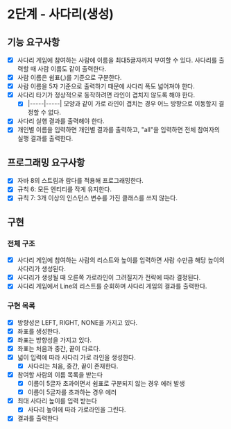 # 2단계 - 사다리(생성)

## 기능 요구사항

- [x] 사다리 게임에 참여하는 사람에 이름을 최대5글자까지 부여할 수 있다. 사다리를 출력할 때 사람 이름도 같이 출력한다.
- [x] 사람 이름은 쉼표(,)를 기준으로 구분한다.
- [x] 사람 이름을 5자 기준으로 출력하기 때문에 사다리 폭도 넓어져야 한다.
- [x] 사다리 타기가 정상적으로 동작하려면 라인이 겹치지 않도록 해야 한다.
    - [x] |-----|-----| 모양과 같이 가로 라인이 겹치는 경우 어느 방향으로 이동할지 결정할 수 없다.
- [x] 사다리 실행 결과를 출력해야 한다.
- [x] 개인별 이름을 입력하면 개인별 결과를 출력하고, "all"을 입력하면 전체 참여자의 실행 결과를 출력한다.

## 프로그래밍 요구사항

- [x] 자바 8의 스트림과 람다를 적용해 프로그래밍한다.
- [x] 규칙 6: 모든 엔티티를 작게 유지한다.
- [x] 규칙 7: 3개 이상의 인스턴스 변수를 가진 클래스를 쓰지 않는다.

## 구현

### 전체 구조

- [x] 사다리 게임에 참여하는 사람의 리스트와 높이를 입력하면 사람 수만큼 해당 높이의 사다리가 생성된다.
- [x] 사다리가 생성될 때 오른쪽 가로라인이 그려질지가 전략에 따라 결정된다.
- [x] 사다리 게임에서 Line의 리스트를 순회하며 사다리 게임의 결과를 출력한다.

### 구현 목록

- [x] 방향성은 LEFT, RIGHT, NONE을 가지고 있다.
- [x] 좌표를 생성한다.
- [x] 좌표는 방향성을 가지고 있다.
- [x] 좌표는 처음과 중간, 끝이 다르다.
- [x] 넓이 입력에 따라 사다리 가로 라인을 생성한다.
    - [x] 사다리는 처음, 중간, 끝이 존재한다.
- [x] 참여할 사람의 이름 목록을 받는다
    - [x] 이름이 5글자 초과이면서 쉼표로 구분되지 않는 경우 에러 발생
    - [x] 이름이 5글자를 초과하는 경우 에러
- [x] 최대 사다리 높이를 입력 받는다
    - [x] 사다리 높이에 따라 가로라인을 그린다.
- [x] 결과를 출력한다
